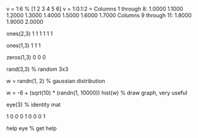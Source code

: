v = 1:6 % [1 2 3 4 5 6]
v = 1:0.1:2 =
 Columns 1 through 8:
    1.0000    1.1000    1.2000    1.3000    1.4000    1.5000    1.6000    1.7000
 Columns 9 through 11:
    1.8000    1.9000    2.0000

ones(2,3)
1 1 1
1 1 1 

ones(1,3)
1 1 1

zeros(1,3)
0 0 0

rand(3,3) % random 3x3

w = randn(1, 2) % gaussian distribution

w = -6 + (sqrt(10) * (randn(1, 10000))
hist(w) % draw graph, very useful

eye(3) % identity mat

1 0 0
0 1 0
0 0 1

help eye % get help
